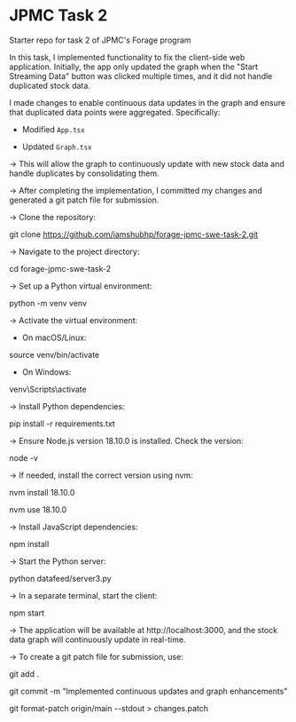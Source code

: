 # JPMC Task 2
Starter repo for task 2 of JPMC's Forage program

In this task, I implemented functionality to fix the client-side web application. Initially, 
the app only updated the graph when the "Start Streaming Data" button was clicked multiple times, and it did not handle duplicated stock data.

I made changes to enable continuous data updates in the graph and ensure that duplicated data points were aggregated. Specifically:

- Modified `App.tsx`
    
- Updated `Graph.tsx`

→ This will allow the graph to continuously update with new stock data and handle duplicates by consolidating them.

→ After completing the implementation, I committed my changes and generated a git patch file for submission.

→ Clone the repository:

git clone https://github.com/iamshubhp/forage-jpmc-swe-task-2.git

→ Navigate to the project directory:

cd forage-jpmc-swe-task-2

→ Set up a Python virtual environment:

python -m venv venv

→ Activate the virtual environment:
   - On macOS/Linux:
   
   source venv/bin/activate
   
   - On Windows:
   
   venv\Scripts\activate

→ Install Python dependencies:

pip install -r requirements.txt

→ Ensure Node.js version 18.10.0 is installed. Check the version:

node -v

→ If needed, install the correct version using nvm:

nvm install 18.10.0

nvm use 18.10.0

→ Install JavaScript dependencies:

npm install

→ Start the Python server:

python datafeed/server3.py

→ In a separate terminal, start the client:

npm start

→ The application will be available at http://localhost:3000, and the stock data graph will continuously update in real-time.

→ To create a git patch file for submission, use:

git add .

git commit -m "Implemented continuous updates and graph enhancements"

git format-patch origin/main --stdout > changes.patch
